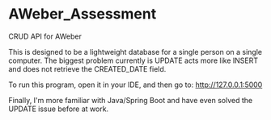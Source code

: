 # AWeber_Assessment
CRUD API for AWeber

This is designed to be a lightweight database for a single person on a single computer.
The biggest problem currently is UPDATE acts more like INSERT and does not retrieve the CREATED_DATE field.

To run this program, open it in your IDE, and then go to:
http://127.0.0.1:5000

Finally, I'm more familiar with Java/Spring Boot and have even solved the UPDATE issue before at work.
